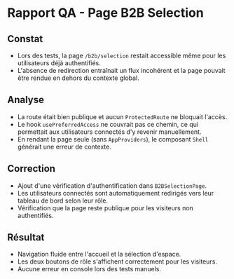 # Rapport QA - Page B2B Selection

## Constat
- Lors des tests, la page `/b2b/selection` restait accessible même pour les utilisateurs déjà authentifiés.
- L'absence de redirection entraînait un flux incohérent et la page pouvait être rendue en dehors du contexte global.

## Analyse
- La route était bien publique et aucun `ProtectedRoute` ne bloquait l'accès.
- Le hook `usePreferredAccess` ne couvrait pas ce chemin, ce qui permettait aux utilisateurs connectés d'y revenir manuellement.
- En rendant la page seule (sans `AppProviders`), le composant `Shell` générait une erreur de contexte.

## Correction
- Ajout d'une vérification d'authentification dans `B2BSelectionPage`.
- Les utilisateurs connectés sont automatiquement redirigés vers leur tableau de bord selon leur rôle.
- Vérification que la page reste publique pour les visiteurs non authentifiés.

## Résultat
- Navigation fluide entre l'accueil et la sélection d'espace.
- Les deux boutons de rôle s'affichent correctement pour les visiteurs.
- Aucune erreur en console lors des tests manuels.
